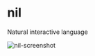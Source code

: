 nil
===

Natural interactive language


![nil-screenshot](https://f.cloud.github.com/assets/5933670/1537616/a0790a94-4cca-11e3-83a8-18aae398fc8e.png)

